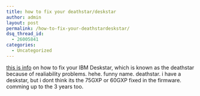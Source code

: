 ```yaml
---
title: how to fix your deathstar/deskstar
author: admin
layout: post
permalink: /how-to-fix-your-deathstardeskstar/
dsq_thread_id:
  - 26005841
categories:
  - Uncategorized
---
```

[this is info][1] on how to fix your IBM Deskstar, which is known as the deathstar because of realiability problems. hehe. funny name. deathstar. i have a deskstar, but i dont think its the 75GXP or 60GXP fixed in the firmware. comming up to the 3 years too.

 [1]: http://www.storagereview.com/php/tiki/tiki-index.php?page=DeathStar